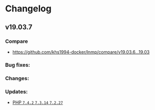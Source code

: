 # Changelog

## v19.03.7

### Compare

* https://github.com/khs1994-docker/lnmp/compare/v19.03.6...19.03

### Bug fixes:

### Changes:

### Updates:

* [PHP `7.4.2` `7.3.14` `7.2.27`](https://www.php.net/ChangeLog-7.php#7.4.2)
